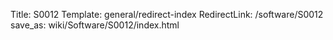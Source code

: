 Title: S0012
Template: general/redirect-index
RedirectLink: /software/S0012
save_as: wiki/Software/S0012/index.html